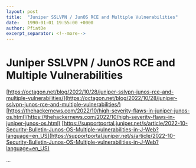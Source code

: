 ```yaml
---
layout: post
title:  "Juniper SSLVPN / JunOS RCE and Multiple Vulnerabilities"
date:   1990-01-01 19:55:00 +0000
author: PfiatDe
excerpt_separator: <!--more-->
---
```


# Juniper SSLVPN / JunOS RCE and Multiple Vulnerabilities
[https://octagon.net/blog/2022/10/28/juniper-sslvpn-junos-rce-and-multiple-vulnerabilities/](https://octagon.net/blog/2022/10/28/juniper-sslvpn-junos-rce-and-multiple-vulnerabilities/)
[https://thehackernews.com/2022/10/high-severity-flaws-in-juniper-junos-os.html](https://thehackernews.com/2022/10/high-severity-flaws-in-juniper-junos-os.html)
[https://supportportal.juniper.net/s/article/2022-10-Security-Bulletin-Junos-OS-Multiple-vulnerabilities-in-J-Web?language=en_US](https://supportportal.juniper.net/s/article/2022-10-Security-Bulletin-Junos-OS-Multiple-vulnerabilities-in-J-Web?language=en_US)

...
<!--more-->
